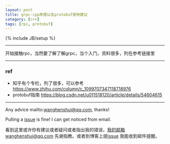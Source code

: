 ```yaml
---
layout: post
title: grpc-cpp原理以及protobuf使用建议
category: [c++]
tags: [rpc, protobuf]
---
```

{% include JB/setup %}

---

开始接触rpc，当然要了解了解grpc，当个入门，资料很多，列在参考链接里






---

### ref

- 知乎有个专栏，列了很多，可以参考 https://www.zhihu.com/column/c_1099707347118718976
- protobuf指南 https://blog.csdn.net/u011518120/article/details/54604615

---

Any advice mailto:wanghenshui@qq.com, thanks! 

Pulling a [issue](https://github.com/wanghenshui/wanghenshui.github.io/issues/new) is fine! I can get noticed from email.

看到这里或许你有建议或者疑问或者指出我的错误，我的邮箱wanghenshui@qq.com 先谢指教。或者到博客上提[issue](https://github.com/wanghenshui/wanghenshui.github.io/issues/new) 我能收到邮件提醒。
